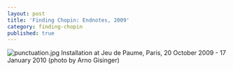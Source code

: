 ```yaml
---
layout: post
title: 'Finding Chopin: Endnotes, 2009'
category: finding-chopin
published: true
---
```


![punctuation.jpg]({{site.baseurl}}/assets/img/2015_finding_chopin_dans_lessex_01.jpg)
Installation at Jeu de Paume, Paris, 20 October 2009 - 17 January 2010 (photo by Arno Gisinger)
